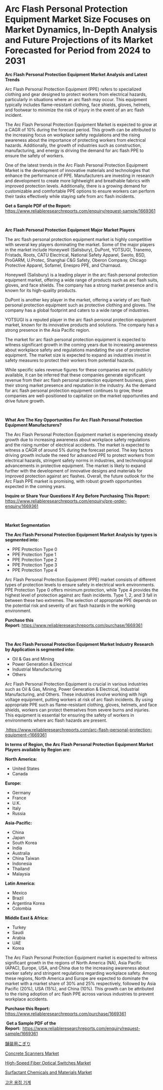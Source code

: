 <p><h1>Arc Flash Personal Protection Equipment Market Size Focuses on Market Dynamics, In-Depth Analysis and Future Projections of its Market Forecasted for Period from 2024 to 2031</h1></p><p><strong>Arc Flash Personal Protection Equipment Market Analysis and Latest Trends</strong></p>
<p><p>Arc Flash Personal Protection Equipment (PPE) refers to specialized clothing and gear designed to protect workers from electrical hazards, particularly in situations where an arc flash may occur. This equipment typically includes flame-resistant clothing, face shields, gloves, helmets, and footwear to minimize the risk of injury in the event of an arc flash incident.</p><p>The Arc Flash Personal Protection Equipment Market is expected to grow at a CAGR of 10% during the forecast period. This growth can be attributed to the increasing focus on workplace safety regulations and the rising awareness about the importance of protecting workers from electrical hazards. Additionally, the growth of industries such as construction, manufacturing, and energy is driving the demand for arc flash PPE to ensure the safety of workers.</p><p>One of the latest trends in the Arc Flash Personal Protection Equipment Market is the development of innovative materials and technologies that enhance the performance of PPE. Manufacturers are investing in research and development to create more lightweight and breathable fabrics with improved protection levels. Additionally, there is a growing demand for customizable and comfortable PPE options to ensure workers can perform their tasks effectively while staying safe from arc flash incidents.</p></p>
<p><strong>Get a Sample PDF of the Report:&nbsp;</strong> <a href="https://www.reliableresearchreports.com/enquiry/request-sample/1669361">https://www.reliableresearchreports.com/enquiry/request-sample/1669361</a></p>
<p>&nbsp;</p>
<p><strong>Arc Flash Personal Protection Equipment Major Market Players</strong></p>
<p><p>The arc flash personal protection equipment market is highly competitive with several key players dominating the market. Some of the major players in the market include Honeywell (Salisbury), DuPont, YOTSUGI, Tranemo, Fristads, Roots, CATU Electrical, National Safety Apparel, Swoto, BSD, ProGARM, U.Protec, Shanghai C&G Safety, Oberon Company, Chicago Protective Apparel, Sofamel, Enespro PPE, and Charnaud.</p><p>Honeywell (Salisbury) is a leading player in the arc flash personal protection equipment market, offering a wide range of products such as arc flash suits, gloves, and face shields. The company has a strong market presence and is known for its high-quality products.</p><p>DuPont is another key player in the market, offering a variety of arc flash personal protection equipment such as protective clothing and gloves. The company has a global footprint and caters to a wide range of industries.</p><p>YOTSUGI is a reputed player in the arc flash personal protection equipment market, known for its innovative products and solutions. The company has a strong presence in the Asia Pacific region.</p><p>The market for arc flash personal protection equipment is expected to witness significant growth in the coming years due to increasing awareness about workplace safety and regulations mandating the use of protective equipment. The market size is expected to expand as industries invest in safety measures to protect their workers from potential hazards.</p><p>While specific sales revenue figures for these companies are not publicly available, it can be inferred that these companies generate significant revenue from their arc flash personal protection equipment business, given their strong market presence and reputation in the industry. As the demand for arc flash personal protection equipment continues to grow, these companies are well-positioned to capitalize on the market opportunities and drive future growth.</p></p>
<p>&nbsp;</p>
<p><strong>What Are The Key Opportunities For Arc Flash Personal Protection Equipment Manufacturers?</strong></p>
<p><p>The Arc Flash Personal Protection Equipment market is experiencing steady growth due to increasing awareness about workplace safety regulations and the rising number of electrical accidents. The market is expected to witness a CAGR of around 5% during the forecast period. The key factors driving growth include the need for advanced PPE to protect workers from electrical hazards, stringent safety norms in industries, and technological advancements in protective equipment. The market is likely to expand further with the development of innovative designs and materials for improved protection against arc flashes. Overall, the future outlook for the Arc Flash PPE market is promising, with robust growth opportunities expected in the coming years.</p></p>
<p><strong>Inquire or Share Your Questions If Any Before Purchasing This Report:</strong> <a href="https://www.reliableresearchreports.com/enquiry/pre-order-enquiry/1669361">https://www.reliableresearchreports.com/enquiry/pre-order-enquiry/1669361</a></p>
<p>&nbsp;</p>
<p><strong>Market Segmentation</strong></p>
<p><strong>The Arc Flash Personal Protection Equipment Market Analysis by types is segmented into:</strong></p>
<p><ul><li>PPE Protection Type 0</li><li>PPE Protection Type 1</li><li>PPE Protection Type 2</li><li>PPE Protection Type 3</li><li>PPE Protection Type 4</li></ul></p>
<p><p>Arc Flash Personal Protection Equipment (PPE) market consists of different types of protection levels to ensure safety in electrical work environments. PPE Protection Type 0 offers minimum protection, while Type 4 provides the highest level of protection against arc flash incidents. Type 1, 2, and 3 fall in between these two extremes. The selection of appropriate PPE depends on the potential risk and severity of arc flash hazards in the working environment.</p></p>
<p><strong>Purchase this Report:&nbsp;</strong><a href="https://www.reliableresearchreports.com/purchase/1669361">https://www.reliableresearchreports.com/purchase/1669361</a></p>
<p>&nbsp;</p>
<p><strong>The Arc Flash Personal Protection Equipment Market Industry Research by Application is segmented into:</strong></p>
<p><ul><li>Oil & Gas and Mining</li><li>Power Generation & Electrical</li><li>Industrial Manufacturing</li><li>Others</li></ul></p>
<p><p>Arc Flash Personal Protection Equipment is crucial in various industries such as Oil & Gas, Mining, Power Generation & Electrical, Industrial Manufacturing, and Others. These industries involve working with high voltage equipment, putting workers at risk of arc flash incidents. By using appropriate PPE such as flame-resistant clothing, gloves, helmets, and face shields, workers can protect themselves from severe burns and injuries. This equipment is essential for ensuring the safety of workers in environments where arc flash hazards are present.</p></p>
<p><a href="https://www.reliableresearchreports.com/arc-flash-personal-protection-equipment-r1669361">&nbsp;https://www.reliableresearchreports.com/arc-flash-personal-protection-equipment-r1669361</a></p>
<p><strong>In terms of Region, the Arc Flash Personal Protection Equipment Market Players available by Region are:</strong></p>
<p>
    <p> <strong> North America: </strong>
        <ul>
            <li>United States</li>
            <li>Canada</li>
        </ul>
        </p> 
    <p> <strong> Europe: </strong>
        <ul>
            <li>Germany</li>
            <li>France</li>
            <li>U.K.</li>
            <li>Italy</li>
            <li>Russia</li>
        </ul>
        </p> 
    <p> <strong> Asia-Pacific: </strong>
        <ul>
            <li>China</li>
            <li>Japan</li>
            <li>South Korea</li>
            <li>India</li>
            <li>Australia</li>
            <li>China Taiwan</li>
            <li>Indonesia</li>
            <li>Thailand</li>
            <li>Malaysia</li>
        </ul>
        </p> 
    <p> <strong> Latin America: </strong>
        <ul>
            <li>Mexico</li>
            <li>Brazil</li>
            <li>Argentina Korea</li>
            <li>Colombia</li>
        </ul>
        </p> 
    <p> <strong> Middle East & Africa: </strong>
        <ul>
            <li>Turkey</li>
            <li>Saudi</li>
            <li>Arabia</li>
            <li>UAE</li>
            <li>Korea</li>
        </ul>
    </p>
    </p>
<p><p>The Arc Flash Personal Protection Equipment market is expected to witness significant growth in the regions of North America (NA), Asia Pacific (APAC), Europe, USA, and China due to the increasing awareness about worker safety and stringent regulations regarding workplace safety. Among these regions, North America and Europe are expected to dominate the market with a market share of 30% and 25% respectively, followed by Asia Pacific (20%), USA (15%), and China (10%). This growth can be attributed to the rising adoption of arc flash PPE across various industries to prevent workplace accidents.</p></p>
<p><strong>Purchase this Report: </strong><a href="https://www.reliableresearchreports.com/purchase/1669361">https://www.reliableresearchreports.com/purchase/1669361</a></p>
<p>&nbsp;<strong>Get a Sample PDF of the Report:&nbsp;&nbsp;</strong><a href="https://www.reliableresearchreports.com/enquiry/request-sample/1669361">https://www.reliableresearchreports.com/enquiry/request-sample/1669361</a></p>
<p><strong></strong></p>
<p><p><a href="https://github.com/LeanneBruen2023/Market-Research-Report-List-1/blob/main/200211146116.md">舗装用こぎり</a></p><p><a href="https://www.linkedin.com/pulse/concrete-scanners-market-size-outlook-forecast-2024-2031-brainvyze-ktgwf?trackingId=lqxmRUrqnD2fJxKqAaTLmA%3D%3D">Concrete Scanners Market</a></p><p><a href="https://github.com/yemakinde/Market-Research-Report-List-2/blob/main/high-speed-fiber-optical-switches-market.md">High-Speed Fiber Optical Switches Market</a></p><p><a href="https://issuu.com/reportprime-2/docs/surfactant-chemicals-and-materials-market-size-203">Surfactant Chemicals and Materials Market</a></p><p><a href="https://github.com/iansanftyord09878/Market-Research-Report-List-1/blob/main/608076442076.md">고온 용접 기계</a></p></p>